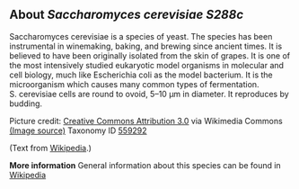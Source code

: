**About *Saccharomyces cerevisiae S288c***
-------------------------
Saccharomyces cerevisiae is a species of yeast. The species has been 
instrumental in winemaking, baking, and brewing since ancient times. 
It is believed to have been originally isolated from the skin of 
grapes. It is one of the most intensively studied eukaryotic model 
organisms in molecular and cell biology, much like Escherichia coli as 
the model bacterium. It is the microorganism which causes many common 
types of fermentation. S. cerevisiae cells are round to ovoid, 5–10 μm 
in diameter. It reproduces by budding.


Picture credit: [Creative Commons Attribution 3.0](https://creativecommons.org/licenses/by/3.0) via Wikimedia Commons [(Image source)](https://en.wikipedia.org/wiki/File:Saccharomyces_cerevisiae_SEM.jpg)
Taxonomy ID [559292](https://www.uniprot.org/taxonomy/559292)

(Text from [Wikipedia](https://en.wikipedia.org/).)

**More information**
General information about this species can be found in [Wikipedia](https://en.wikipedia.org/wiki/Saccharomyces_cerevisiae)
